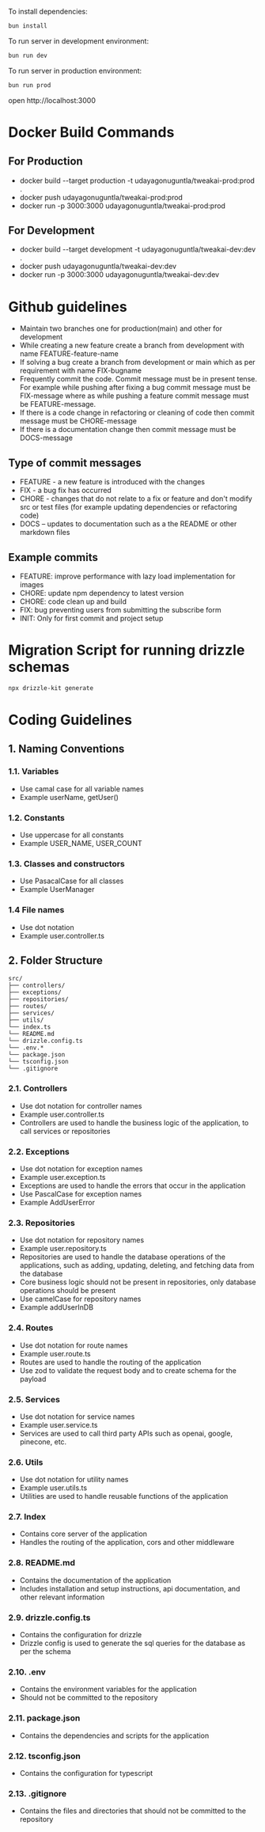 To install dependencies:
```sh
bun install
```

To run server in development environment:
```sh
bun run dev
```

To run server in production environment:
```sh
bun run prod
```

open http://localhost:3000

# Docker Build Commands
## For Production
- docker build --target production -t udayagonuguntla/tweakai-prod:prod .
- docker push udayagonuguntla/tweakai-prod:prod
- docker run -p 3000:3000 udayagonuguntla/tweakai-prod:prod
## For Development
- docker build --target development -t udayagonuguntla/tweakai-dev:dev .
- docker push udayagonuguntla/tweakai-dev:dev
- docker run -p 3000:3000 udayagonuguntla/tweakai-dev:dev 

# Github guidelines
- Maintain two branches one for production(main) and other for development
- While creating a new feature create a branch from development with name FEATURE-feature-name
- If solving a bug create a branch from development or main which as per requirement with name FIX-bugname
- Frequently commit the code. Commit message must be in present tense. For example while pushing after fixing a bug commit message must be FIX-message where as while pushing a feature commit message must be FEATURE-message.
- If there is a code change in refactoring or cleaning of code then commit message must be CHORE-message
- If there is a documentation change then commit message must be DOCS-message

## Type of commit messages
- FEATURE - a new feature is introduced with the changes
- FIX - a bug fix has occurred
- CHORE - changes that do not relate to a fix or feature and don't modify src or test files (for example updating dependencies or refactoring code)
- DOCS – updates to documentation such as a the README or other markdown files

## Example commits
- FEATURE: improve performance with lazy load implementation for images
- CHORE: update npm dependency to latest version
- CHORE: code clean up and build 
- FIX: bug preventing users from submitting the subscribe form
- INIT: Only for first commit and project setup

# Migration Script for running drizzle schemas
```sh
npx drizzle-kit generate
```

# Coding Guidelines
## 1. Naming Conventions

### 1.1. Variables
- Use camal case for all variable names
- Example userName, getUser()

### 1.2. Constants
- Use uppercase for all constants
- Example USER_NAME, USER_COUNT

### 1.3. Classes and constructors
- Use PasacalCase for all classes
- Example UserManager

### 1.4 File names
- Use dot notation
- Example user.controller.ts


## 2. Folder Structure

```
src/
├── controllers/
├── exceptions/
├── repositories/
├── routes/
├── services/
├── utils/
└── index.ts
└── README.md
└── drizzle.config.ts
└── .env.*
└── package.json
└── tsconfig.json
└── .gitignore
```

### 2.1. Controllers
- Use dot notation for controller names
- Example user.controller.ts
- Controllers are used to handle the business logic of the application, to call services or repositories

### 2.2. Exceptions
- Use dot notation for exception names
- Example user.exception.ts
- Exceptions are used to handle the errors that occur in the application
- Use PascalCase for exception names
- Example AddUserError

### 2.3. Repositories
- Use dot notation for repository names
- Example user.repository.ts
- Repositories are used to handle the database operations of the applications, such as adding, updating, deleting, and fetching data from the database
- Core business logic should not be present in repositories, only database operations should be present
- Use camelCase for repository names
- Example addUserInDB

### 2.4. Routes
- Use dot notation for route names
- Example user.route.ts
- Routes are used to handle the routing of the application
- Use zod to validate the request body and to create schema for the payload

### 2.5. Services
- Use dot notation for service names
- Example user.service.ts
- Services are used to call third party APIs such as openai, google, pinecone, etc.

### 2.6. Utils
- Use dot notation for utility names
- Example user.utils.ts
- Utilities are used to handle reusable functions of the application

### 2.7. Index
- Contains core server of the application
- Handles the routing of the application, cors and other middleware

### 2.8. README.md
- Contains the documentation of the application
- Includes installation and setup instructions, api documentation, and other relevant information

### 2.9. drizzle.config.ts
- Contains the configuration for drizzle
- Drizzle config is used to generate the sql queries for the database as per the schema

### 2.10. .env
- Contains the environment variables for the application
- Should not be committed to the repository

### 2.11. package.json
- Contains the dependencies and scripts for the application

### 2.12. tsconfig.json
- Contains the configuration for typescript

### 2.13. .gitignore
- Contains the files and directories that should not be committed to the repository





